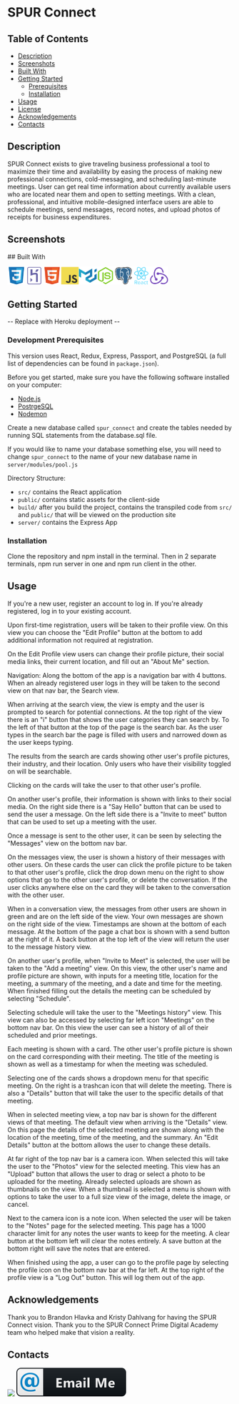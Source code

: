 # SPUR Connect

## Table of Contents

- [Description](#description)
- [Screenshots](#screenshots)
- [Built With](#built-with)
- [Getting Started](#getting-started)
  - [Prerequisites](#prerequisites)
  - [Installation](#installation)
- [Usage](#usage)
- [License](#license)
- [Acknowledgements](#acknowledgements)
- [Contacts](#contacts)

## Description

SPUR Connect exists to give traveling business professional a tool to maximize their time and availability by easing the process of making new professional connections, cold-messaging, and scheduling last-minute meetings. User can get real time information about currently available users who are located near them and open to setting meetings. With a clean, professional, and intuitive mobile-designed interface users are able to schedule meetings, send messages, record notes, and upload photos of receipts for business expenditures.

## Screenshots

<img src="" />## Built With

<a href="https://developer.mozilla.org/en-US/docs/Web/CSS"><img src="https://raw.githubusercontent.com/devicons/devicon/master/icons/css3/css3-original.svg" height="40px" width="40px" /></a><a href="https://www.heroku.com/"><img src="https://raw.githubusercontent.com/devicons/devicon/master/icons/heroku/heroku-original.svg" height="40px" width="40px" /></a><a href="https://developer.mozilla.org/en-US/docs/Web/HTML"><img src="https://raw.githubusercontent.com/devicons/devicon/master/icons/html5/html5-original.svg" height="40px" width="40px" /></a><a href="https://developer.mozilla.org/en-US/docs/Web/JavaScript"><img src="https://raw.githubusercontent.com/devicons/devicon/master/icons/javascript/javascript-original.svg" height="40px" width="40px" /></a><a href="https://material-ui.com/"><img src="https://raw.githubusercontent.com/devicons/devicon/master/icons/materialui/materialui-original.svg" height="40px" width="40px" /></a><a href="https://nodejs.org/en/"><img src="https://raw.githubusercontent.com/devicons/devicon/master/icons/nodejs/nodejs-original.svg" height="40px" width="40px" /></a><a href="https://www.postgresql.org/"><img src="https://raw.githubusercontent.com/devicons/devicon/master/icons/postgresql/postgresql-original.svg" height="40px" width="40px" /></a><a href="https://reactjs.org/"><img src="https://raw.githubusercontent.com/devicons/devicon/master/icons/react/react-original-wordmark.svg" height="40px" width="40px" /></a><a href="https://redux.js.org/"><img src="https://raw.githubusercontent.com/devicons/devicon/master/icons/redux/redux-original.svg" height="40px" width="40px" /></a>

## Getting Started

 -- Replace with Heroku deployment --


### Development Prerequisites

This version uses React, Redux, Express, Passport, and PostgreSQL (a full list of dependencies can be found in `package.json`).

Before you get started, make sure you have the following software installed on your computer:

- [Node.js](https://nodejs.org/en/)
- [PostrgeSQL](https://www.postgresql.org/)
- [Nodemon](https://nodemon.io/)

Create a new database called `spur_connect` and create the tables needed by running SQL statements from the database.sql file.

If you would like to name your database something else, you will need to change `spur_connect` to the name of your new database name in `server/modules/pool.js`

Directory Structure:

- `src/` contains the React application
- `public/` contains static assets for the client-side
- `build/` after you build the project, contains the transpiled code from `src/` and `public/` that will be viewed on the production site
- `server/` contains the Express App

### Installation

Clone the repository and npm install in the terminal.
Then in 2 separate terminals, npm run server in one and npm run client in the other.

## Usage

If you're a new user, register an account to log in. If you're already registered, log in to your existing account.

Upon first-time registration, users will be taken to their profile view. On this view you can choose the "Edit Profile" button at the bottom to add additional information not required at registration.

On the Edit Profile view users can change their profile picture, their social media links, their current location, and fill out an "About Me" section.

Navigation: Along the bottom of the app is a navigation bar with 4 buttons. When an already registered user logs in they will be taken to the second view on that nav bar, the Search view.

When arriving at the search view, the view is empty and the user is prompted to search for potential connections. At the top right of the view there is an "i" button that shows the user categories they can search by. To the left of that button at the top of the page is the search bar. As the user types in the search bar the page is filled with users and narrowed down as the user keeps typing.

The results from the search are cards showing other user's profile pictures, their industry, and their location. Only users who have their visibility toggled on will be searchable.

Clicking on the cards will take the user to that other user's profile. 

On another user's profile, their information is shown with links to their social media. On the right side there is a "Say Hello" button that can be used to send the user a message. On the left side there is a "Invite to meet" button that can be used to set up a meeting with the user.

Once a message is sent to the other user, it can be seen by selecting the "Messages" view on the bottom nav bar.

On the messages view, the user is shown a history of their messages with other users. On these cards the user can click the profile picture to be taken to that other user's profile, click the drop down menu on the right to show options that go to the other user's profile, or delete the conversation. If the user clicks anywhere else on the card they will be taken to the conversation with the other user.

When in a conversation view, the messages from other users are shown in green and are on the left side of the view. Your own messages are shown on the right side of the view. Timestamps are shown at the bottom of each message. At the bottom of the page a chat box is shown with a send button at the right of it. A back button at the top left of the view will return the user to the message history view.

On another user's profile, when "Invite to Meet" is selected, the user will be taken to  the "Add a meeting" view. On this view, the other user's name and profile picture are shown, with inputs for a meeting title, location for the meeting, a summary of the meeting, and a date and time for the meeting. When finished filling out the details the meeting can be scheduled by selecting "Schedule".

Selecting schedule will take the user to the "Meetings history" view. This view can also be accessed by selecting far left icon "Meetings" on the bottom nav bar. On this view the user can see a history of all of their scheduled and prior meetings.

Each meeting is shown with a card. The other user's profile picture is shown on the card corresponding with their meeting. The title of the meeting is shown as well as a timestamp for when the meeting was scheduled.

Selecting one of the cards shows a dropdown menu for that specific meeting. On the right is a trashcan icon that will delete the meeting. There is also a "Details" button that will take the user to the specific details of that meeting.

When in selected meeting view, a top nav bar is shown for the different views of that meeting. The default view when arriving is the "Details" view. On this page the details of the selected meeting are shown along with the location of the meeting, time of the meeting, and the summary. An "Edit Details" button at the bottom allows the user to change these details. 

At far right of the top nav bar is a camera icon. When selected this will take the user to the "Photos" view for the selected meeting. This view has an "Upload" button that allows the user to drag or select a photo to be uploaded for the meeting. Already selected uploads are shown as thumbnails on the view. When a thumbnail is selected a menu is shown with options to take the user to a full size view of the image, delete the image, or cancel.

Next to the camera icon is a note icon. When selected the user will be taken to the "Notes" page for the selected meeting. This page has a 1000 character limit for any notes the user wants to keep for the meeting. A clear button at the bottom left will clear the notes entirely. A save button at the bottom right will save the notes that are entered.

When finished using the app, a user can go to the profile page by selecting the profile icon on the bottom nav bar at the far left. At the top right of the profile view is a "Log Out" button. This will log them out of the app.



## Acknowledgements

Thank you to Brandon Hlavka and Kristy Dahlvang for having the SPUR Connect vision. Thank you to the SPUR Connect Prime Digital Academy team who helped make that vision a reality.

## Contacts

<a href="https://www.linkedin.com/in/"><img src="https://img.shields.io/badge/LinkedIn-0077B5?style=for-the-badge&logo=linkedin&logoColor=white" /></a>  <a href="mailto:Spurconnect.2022@gmail.com"><img src=https://raw.githubusercontent.com/johnturner4004/readme-generator/master/src/components/assets/images/email_me_button_icon_151852.svg /></a>

